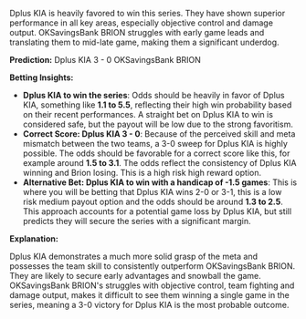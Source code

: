 Dplus KIA is heavily favored to win this series. They have shown superior performance in all key areas, especially objective control and damage output. OKSavingsBank BRION struggles with early game leads and translating them to mid-late game, making them a significant underdog.

**Prediction:** Dplus KIA 3 - 0 OKSavingsBank BRION

**Betting Insights:**

*   **Dplus KIA to win the series**: Odds should be heavily in favor of Dplus KIA, something like **1.1 to 5.5**, reflecting their high win probability based on their recent performances. A straight bet on Dplus KIA to win is considered safe, but the payout will be low due to the strong favoritism.
*   **Correct Score: Dplus KIA 3 - 0**: Because of the perceived skill and meta mismatch between the two teams, a 3-0 sweep for Dplus KIA is highly possible. The odds should be favorable for a correct score like this, for example around **1.5 to 3.1**. The odds reflect the consistency of Dplus KIA winning and Brion losing. This is a high risk high reward option.
*   **Alternative Bet: Dplus KIA to win with a handicap of -1.5 games**: This is where you will be betting that Dplus KIA wins 2-0 or 3-1, this is a low risk medium payout option and the odds should be around **1.3 to 2.5**. This approach accounts for a potential game loss by Dplus KIA, but still predicts they will secure the series with a significant margin.

**Explanation:**

Dplus KIA demonstrates a much more solid grasp of the meta and possesses the team skill to consistently outperform OKSavingsBank BRION. They are likely to secure early advantages and snowball the game. OKSavingsBank BRION's struggles with objective control, team fighting and damage output, makes it difficult to see them winning a single game in the series, meaning a 3-0 victory for Dplus KIA is the most probable outcome.